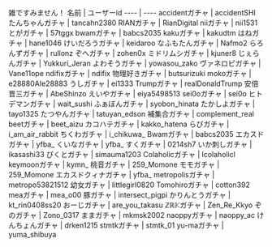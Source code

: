 雑ですみません！
名前  |  ユーザーid 
  ---- | ---- 
accidentガチャ   |   accidentSHI
たんちゃんガチャ   |   tancahn2380
RIANガチャ   |   RianDigital
niiガチャ   |   nii1531
とがガチャ   |   57tggx
bwamガチャ   |   babcs2035
kakuガチャ   |   kakudtm
はねガチャ   |   hane1046
けいだろうガチャ   |   keidaroo
なふもたんガチャ   |   Nafmo2
らろんずガチャ   |   rullonz
ぞへガチャ   |   zohen0x
ミドリムシガチャ   |   kjuner8
じぇらんガチャ   |   Yukkuri_Jeran
よわそうガチャ   |   yowasou_zako
ヴァネロピガチャ   |   Vane11ope
ndifixガチャ   |   ndifix
物理好きガチャ   |   butsurizuki
mokoガチャ   |   e28880AIe28883
うしガチャ   |   ei1333
Trumpガチャ   |   realDonaldTrump
安倍晋三ガチャ   |   AbeShinzo
えいやガチャ   |   eiya5498513
sei0oガチャ   |   sei0o
ヒトデマンガチャ   |   wait_sushi
ふぁぼんガチャ   |   syobon_hinata
たかしよガチャ   |   tayo1325
たつやんガチャ   |   tatuyan_edson
補集合ガチャ   |   complement_real
beetガチャ   |   beet_aizu
カコハテガチャ   |   kakko_hatena
らびガチャ   |   i_am_air_rabbit
ちくわガチャ   |   i_chikuwa_
Bwamガチャ   |   babcs2035
エカスドガチャ   |   yfba_
くいなガチャ   |   yfba_
すくガチャ   |   0214sh7
いか刺しガチャ   |   ikasashi33
ぴくとガチャ   |   simauma1203
Colaholicガチャ   |   lcolaholicl
keymoonガチャ   |   kymn_
桃音ガチャ   |   259_Momone
モモガチャ   |   259_Momone
エカスドクィナガチャ   |   yfba_
metropolisガチャ   |   metropo53821512
幼女ガチャ   |   littlegirl0820
Tomohiroガチャ   |   cotton392
meaガチャ   |   mea_o00
豚ガチャ   |   intersect_pigpi
かりんとうガチャ   |   kt_rin0408ss20
おーじガチャ   |   are_you_takasu
ℤℝ𝕂ガチャ   |   Zen_Re_Kkyo
ぞのガチャ   |   Zono_0317
ままガチャ   |   mkmsk2002
naoppyガチャ   |   naoppy_ac
けんちょんガチャ   |   drken1215
stmtkガチャ   |   stmtk_01
yu-maガチャ   |   yuma_shibuya
